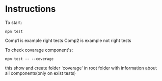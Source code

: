 # Instructions

To start:
```
npm test
```

Comp1 is example right tests
Comp2 is example not right tests

To check covarage component's:
```
npm test -- --coverage
```
this show and create folder 'coverage' in root folder with information about all components(only on exist tests)
